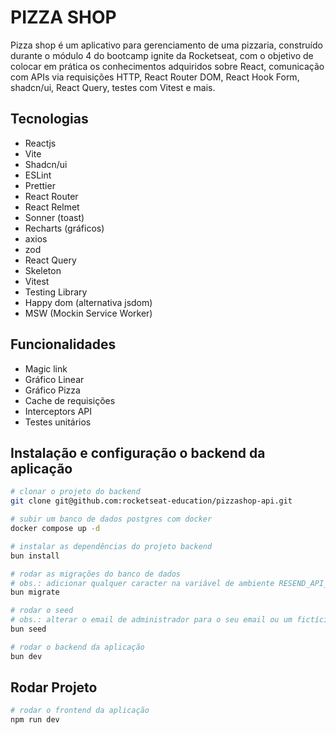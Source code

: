 # PIZZA SHOP

Pizza shop é um aplicativo para gerenciamento de uma pizzaria, construído durante o módulo 4 do bootcamp ignite da Rocketseat, com o objetivo de colocar em prática os conhecimentos adquiridos sobre React, comunicação com APIs via requisições HTTP, React Router DOM, React Hook Form, shadcn/ui, React Query, testes com Vitest e mais.


## Tecnologias

- Reactjs
- Vite
- Shadcn/ui
- ESLint
- Prettier
- React Router 
- React Relmet
- Sonner (toast)
- Recharts (gráficos)
- axios
- zod
- React Query
- Skeleton
- Vitest
- Testing Library
- Happy dom (alternativa jsdom)
- MSW (Mockin Service Worker)


## Funcionalidades
- Magic link
- Gráfico Linear
- Gráfico Pizza
- Cache de requisições
- Interceptors API
- Testes unitários


## Instalação e configuração o backend da aplicação

```sh
# clonar o projeto do backend
git clone git@github.com:rocketseat-education/pizzashop-api.git

# subir um banco de dados postgres com docker
docker compose up -d

# instalar as dependências do projeto backend
bun install

# rodar as migrações do banco de dados
# obs.: adicionar qualquer caracter na variável de ambiente RESEND_API_KEY em env.local
bun migrate

# rodar o seed
# obs.: alterar o email de administrador para o seu email ou um fictício
bun seed

# rodar o backend da aplicação
bun dev
```

## Rodar Projeto

```sh
# rodar o frontend da aplicação
npm run dev
```